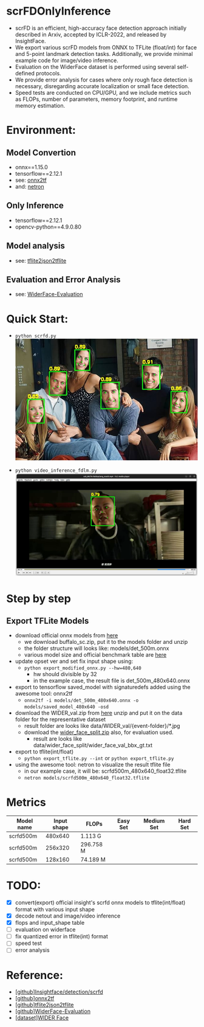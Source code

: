 # scrFDOnlyInference
- scrFD is an efficient, high-accuracy face detection approach initially described in Arxiv, accepted by ICLR-2022, and released by InsightFace.
- We export various scrFD models from ONNX to TFLite (float/int) for face and 5-point landmark detection tasks. Additionally, we provide minimal example code for image/video inference.
- Evaluation on the WiderFace dataset is performed using several self-defined protocols.
- We provide error analysis for cases where only rough face detection is necessary, disregarding accurate localization or small face detection.
- Speed tests are conducted on CPU/GPU, and we include metrics such as FLOPs, number of parameters, memory footprint, and runtime memory estimation.

# Environment:
## Model Convertion
- onnx==1.15.0
- tensorflow==2.12.1
- see: [onnx2tf](https://github.com/PINTO0309/onnx2tf)
- and: [netron](https://github.com/lutzroeder/netron)
## Only Inference
- tensorflow==2.12.1
- opencv-python==4.9.0.80
## Model analysis
- see: [tflite2json2tflite](https://github.com/PINTO0309/tflite2json2tflite)
## Evaluation and Error Analysis
- see: [WiderFace-Evaluation](https://github.com/wondervictor/WiderFace-Evaluation)
# Quick Start:
- `python scrfd.py`  
![image](data/result/friends_result.jpg)

- `python video_inference_fdlm.py`
[![result](data/result/FatBoyGang.png)](data/result/sub_MUTA-FatBoyGang_result.mp4)
# Step by step
## Export TFLite Models
- download official onnx models from [here](https://github.com/deepinsight/insightface/releases)
  - we download buffalo_sc.zip, put it to the models folder and unzip
  - the folder structure will looks like: models/det_500m.onnx 
  - various model size and official benchmark table are [here](https://github.com/deepinsight/insightface/tree/master/model_zoo)
- update opset ver and set fix input shape using:
  - `python export_modified_onnx.py --hw=480,640`
    - hw should divisible by 32
    - in the example case, the result file is det_500m_480x640.onnx
- export to tensorflow saved_model with signaturedefs added using the awesome tool: onnx2tf
  - `onnx2tf -i models/det_500m_480x640.onnx -o models/saved_model_480x640 -osd`
- download the WIDER_val.zip from [here](https://drive.usercontent.google.com/download?id=1GUCogbp16PMGa39thoMMeWxp7Rp5oM8Q&export=download&authuser=0) unzip and put it on the data folder for the representative dataset
  - result folder are looks like data/WIDER_val/{event-folder}/*.jpg
  - download the [wider_face_split.zip](shuoyang1213.me/WIDERFACE/support/bbx_annotation/wider_face_split.zip) also, for evaluation used.
    - result are looks like data/wider_face_split/wider_face_val_bbx_gt.txt
- export to tflite(int/float)
  - `python export_tflite.py --int` or `python export_tflite.py`
- using the awesome tool: netron to visualize the result tflite file
  - in our example case, it will be: scrfd500m_480x640_float32.tflite
  - `netron models/scrfd500m_480x640_float32.tflite`
# Metrics
| Model name  | Input shape | FLOPs | Easy Set | Medium Set | Hard Set |
| ------------- | ------------- | ------------- | ------------- | ------------- | ------------- |
| scrfd500m  | 480x640 | 1.113 G | | | |
| scrfd500m  | 256x320 | 296.758 M| | | |
| scrfd500m  | 128x160 | 74.189 M | | | |
# TODO:
- [x] convert(export) official insight's scrfd onnx models to tflite(int/float) format with various input shape
- [x] decode netout and image/video inference
- [x] flops and input_shape table
- [ ] evaluation on widerface
- [ ] fix quantized error in tflite(int) format
- [ ] speed test
- [ ] error analysis

# Reference:
- [\[github\]Insightface/detection/scrfd](https://github.com/deepinsight/insightface/tree/master/detection/scrfd)
- [\[github\]onnx2tf](https://github.com/PINTO0309/onnx2tf)
- [\[github\]tflite2json2tflite](https://github.com/PINTO0309/tflite2json2tflite)
- [\[github\]WiderFace-Evaluation](https://github.com/wondervictor/WiderFace-Evaluation)
- [\[dataset\]WIDER Face](http://shuoyang1213.me/WIDERFACE/)

